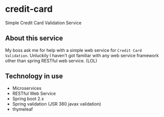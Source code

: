 # credit-card
Simple Credit Card Validation Service

## About this service
My boss ask me for help with a simple web service for `Credit Card Validation`.
Unluckily I haven't got familiar with any web service framework other than spring RESTful web service. (LOL)

## Technology in use
- Microservices
- RESTful Web Service
- Spring boot 2.x
- Spring validation (JSR 380 javax validation)
- thymeleaf

